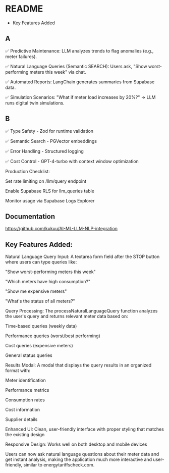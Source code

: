 # README

- Key Features Added

## A

✅ Predictive Maintenance: LLM analyzes trends to flag anomalies (e.g., meter failures).

✅ Natural Language Queries (Semantic SEARCH): Users ask, "Show worst-performing meters this week" via chat.

✅ Automated Reports: LangChain generates summaries from Supabase data.

✅ Simulation Scenarios: "What if meter load increases by 20%?" → LLM runs digital twin simulations.


## B

✅ Type Safety - Zod for runtime validation

✅ Semantic Search - PGVector embeddings

✅ Error Handling - Structured logging

✅ Cost Control - GPT-4-turbo with context window optimization

Production Checklist:

Set rate limiting on /llm/query endpoint

Enable Supabase RLS for llm_queries table

Monitor usage via Supabase Logs Explorer

## Documentation

https://github.com/kukuu/AI-ML-LLM-NLP-integration

## Key Features Added:

Natural Language Query Input: A textarea form field after the STOP button where users can type queries like:

"Show worst-performing meters this week"

"Which meters have high consumption?"

"Show me expensive meters"

"What's the status of all meters?"

Query Processing: The processNaturalLanguageQuery function analyzes the user's query and returns relevant meter data based on:

Time-based queries (weekly data)

Performance queries (worst/best performing)

Cost queries (expensive meters)

General status queries

Results Modal: A modal that displays the query results in an organized format with:

Meter identification

Performance metrics

Consumption rates

Cost information

Supplier details

Enhanced UI: Clean, user-friendly interface with proper styling that matches the existing design

Responsive Design: Works well on both desktop and mobile devices

Users can now ask natural language questions about their meter data and get instant analysis, making the application much more interactive and user-friendly, similar to energytariffscheck.com.

